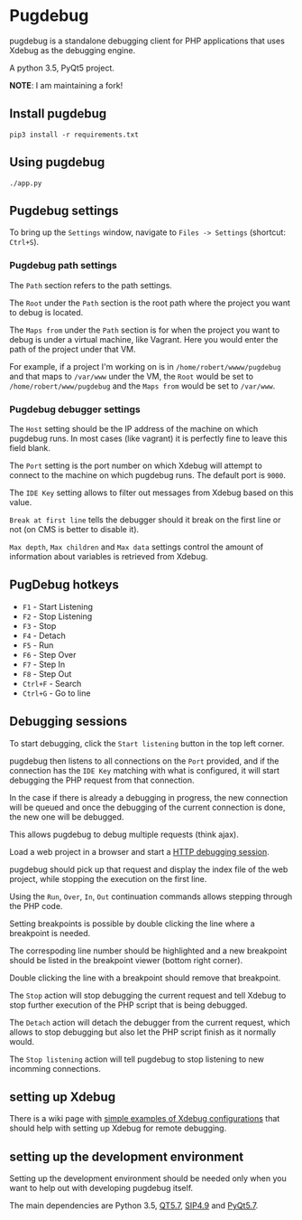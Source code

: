 # Pugdebug

pugdebug is a standalone debugging client for PHP applications that uses Xdebug as the debugging engine.

A python 3.5, PyQt5 project.

**NOTE**: I am maintaining a fork!

## Install pugdebug

`pip3 install -r requirements.txt`

## Using pugdebug

`./app.py`

## Pugdebug settings

To bring up the `Settings` window, navigate to `Files -> Settings` (shortcut: `Ctrl+S`).

### Pugdebug path settings

The `Path` section refers to the path settings.

The `Root` under the `Path` section is the root path where the project you want to debug is located.

The `Maps from` under the `Path` section is for when the project you want to debug is under a virtual machine, like Vagrant. Here you would enter the path of the project under that VM.

For example, if a project I'm working on is in `/home/robert/wwww/pugdebug` and that maps to `/var/www` under the VM, the `Root` would be set to `/home/robert/www/pugdebug` and the `Maps from` would be set to `/var/www`.

### Pugdebug debugger settings

The `Host` setting should be the IP address of the machine on which pugdebug runs. In most cases (like vagrant) it is perfectly fine to leave this field blank.

The `Port` setting is the port number on which Xdebug will attempt to connect to the machine on which pugdebug runs. The default port is `9000`.

The `IDE Key` setting allows to filter out messages from Xdebug based on this value.

`Break at first line` tells the debugger should it break on the first line or not (on CMS is better to disable it).

`Max depth`, `Max children` and `Max data` settings control the amount of information about variables is retrieved from Xdebug.

## PugDebug hotkeys

* `F1` - Start Listening
* `F2` - Stop Listening
* `F3` - Stop
* `F4` - Detach
* `F5` - Run
* `F6` - Step Over
* `F7` - Step In
* `F8` - Step Out
* `Ctrl+F` - Search
* `Ctrl+G` - Go to line

## Debugging sessions

To start debugging, click the `Start listening` button in the top left corner.

pugdebug then listens to all connections on the `Port` provided, and if the connection has the `IDE Key` matching with what is configured, it will start debugging the PHP request from that connection.

In the case if there is already a debugging in progress, the new connection will be queued and once the debugging of the current connection is done, the new one will be debugged.

This allows pugdebug to debug multiple requests (think ajax).

Load a web project in a browser and start a [HTTP debugging session](http://xdebug.org/docs/remote#browser_session).

pugdebug should pick up that request and display the index file of the web project, while stopping the execution on the first line.

Using the `Run`, `Over`, `In`, `Out` continuation commands allows stepping through the PHP code.

Setting breakpoints is possible by double clicking the line where a breakpoint is needed.

The correspoding line number should be highlighted and a new breakpoint should be listed in the breakpoint viewer (bottom right corner).

Double clicking the line with a breakpoint should remove that breakpoint.

The `Stop` action will stop debugging the current request and tell Xdebug to stop further execution of the PHP script that is being debugged.

The `Detach` action will detach the debugger from the current request, which allows to stop debugging but also let the PHP script finish as it normally would.

The `Stop listening` action will tell pugdebug to stop listening to new incomming connections.

## setting up Xdebug

There is a wiki page with [simple examples of Xdebug configurations](https://github.com/robertbasic/pugdebug/wiki/Setting-up-Xdebug) that should help with setting up Xdebug for remote debugging.

## setting up the development environment

Setting up the development environment should be needed only when you want to help out with developing pugdebug itself. 

The main dependencies are Python 3.5, [QT5.7](http://doc.qt.io/qt-5/gettingstarted.html), [SIP4.9](http://www.riverbankcomputing.com/software/sip/download) and [PyQt5.7](http://www.riverbankcomputing.com/software/pyqt/download5).
